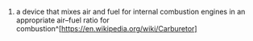1. a device that mixes air and fuel for internal combustion engines in an appropriate air–fuel ratio for combustion^[https://en.wikipedia.org/wiki/Carburetor]